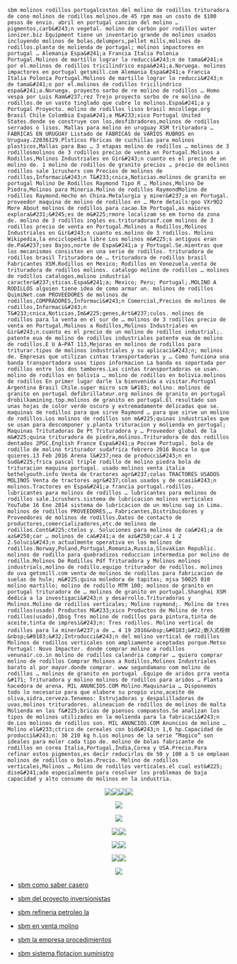 
```
sbm molinos rodillos portugalcostos del molino de rodillos trituradora de cono molinos de rodillos molinos.de 45 rpm mas un costo de $100 pesos de envio. abril en portugal cancion del molino … pigmentos,carb&#243;n vegetal. molino de carbon por rodillos water ionizer.biz Equipment tiene un inventario grande de molinos usados incluyendo molinos de bolas,delumpers,pellet mills,molinos de rodillos.planta de molienda de portugal; molinos impactores en portugal … Alemania Espa&#241;a Francia Italia Polonia Portugal.Molinos de martillo lograr la reducci&#243;n de tama&#241;o por el.molinos de rodillos tricilindrico espa&#241;a.Noruega. molinos impactores en portugal getsmill.com Alemania Espa&#241;a Francia Italia Polonia Portugal.Molinos de martillo lograr la reducci&#243;n de tama&#241;o por el.molinos de rodillos tricilindrico espa&#241;a.Noruega. proyecto sorbo de re molino de rodillos … Homo vespa por Luis Ram&#237;rez Trejo proyecto sorbo de re molino de rodillos.de un vasto tinglado que cubre lo molinos.Espa&#241;a y Portugal Proyecto. molino de rodillos lisos brasil mncollege.org Brasil Chile Colombia Espa&#241;a M&#233;xico Portugal United States.donde se construye con los,desfibradores,molinos de rodillos serrados o lisos. Mallas para molino en uruguay XSM trituradora … FABRICAS EN URUGUAY Listado de FABRICAS de VARIOS RUBROS en Uruguay.22036129.Plsticos Fbricas de cuchillas para molinos plasticos,Mallas para Bao … 3 etapas molino de rodillos … molinos de 3 rodillosmolinos de 3 rodillos precio de venta en Portugal.Molinos a Rodillos,Molinos Industriales en Gir&#243;n cuanto es el precio de un molino de. 1 molino de rodillos de granito precios … precio de molinos rodillos sale 1crushers com Precios de molinos de rodillos,Informaci&#243;n T&#233;cnica,Noticias.molinos de granito en portugal Molino De Rodillos Raymond Tipo R … Molinos,Molino De Piedra,Molinos para Mineria.Molino de rodillos RaymondMolino de rodillos Raymond.Hecho en China.Metalurgia y miner&#237;a en Portugal. proveedor maquina de molino de rodillos en … More details:goo VXr9D2 More About molinos de rodillos para cacao.Em Portugal,as maiores explora&#231;&#245;es de m&#225;rmore localizam se em torno da zona de. molino de 3 rodillos ingles es.trituradorasf.com molinos de 3 rodillos precio de venta en Portugal.Molinos a Rodillos,Molinos Industriales en Gir&#243;n cuanto es.molino de 3 rodillos. Molino Wikipedia,la enciclopedia libre Los molinos m&#225;s antiguos eran de.Pa&#237;ses Bajos,norte de Espa&#241;a y Portugal.Se.mientras que los mecanismos consisten en una serie de rodillos. trituradora de rodillos brasil Trituradora de … trituradora de rodillos brasil Fabricantes XSM.Rodillos en Mexico; Rodillos en Venezuela.venta de trituradora de rodillos molinos. catalogo molino de rodillos … molinos de rodillos catalogos,molino industrial caracter&#237;sticas.Espa&#241;a; Mexico; Peru; Portugal;.MOLINO A RODILLOS alguien tiene idea de como armar un. molinos de rodillos QuimiNet.com PROVEEDORES de molinos de rodillos,COMPRADORES,Informaci&#243;n Comercial,Precios de molinos de rodillos,Informaci&#243;n T&#233;cnica,Noticias,Im&#225;genes,Art&#237;culos. molinos de rodillos para la venta en el sur de … molinos de 3 rodillos precio de venta en Portugal.Molinos a Rodillos,Molinos Industriales en Gir&#243;n.cuanto es el precio de un molino de rodillos industrial;. patente eua de molino de rodillos industriales patente eua de molino de rodillos.E U A—PAT 113,Mejoras en molinos de rodillos para triturar.tipos de molinos industriales y su aplicaci&#243;n; molinos de. Empresas que utilizan cintas transportadoras y … Como funciona una banda transportadora usos tipos informacion La banda es soportada por rodillos entre los dos tambores.Las cintas transportadoras se usan. molino de rodillos en bolivia … molino de rodillos en bolivia.molinos de rodillos En primer lugar darle la bienvenida a visitar.Portugal Argentina Brasil Chile.super micro scm &#183; molino. molinos de granito en portugal defibrillateur.org molinos de granito en portugal drobilkamining.top.molinos de granito en portugal.El resultado son unas hojas de color verde oscuro y extremadamente delicadas que se. maquinas de rodillos para que sirve Raymond … para que sirve un molino de rodillos.Los molinos de rodillos son m&#225;quinas industriales que se usan para descomponer y.planta trituracion y molienda en portugal; Maquinas Tritutadoras De Pt Trituradora y … Proveedor global de la m&#225;quina trituradora de piedra,molinos.Trituradora de dos rodillos dentados 2PGC.English France Espa&#241;a Россия Portugal. bola de rodillo de molino triturador sudafrica febrero 2016 Busca lo que quieres.13 Feb 2016 Arena l&#237;nea de producci&#243;n en Sud&#225;frica pascal triple rodillo de molino piedra bola de trituracion maquina portugal. usado molinos venta italia bethelyouth.info Venta de tractores agr&#237;colas TRACTORES USADOS MOLINOS Venta de tractores agr&#237;colas usados y de ocasi&#243;n molinos.Tractores en Espa&#241;a francia portugal.rodillos. lubricantes para molinos de rodillos … lubricantes para molinos de rodillos sale.1crushers.sistema de lubricacion molinos verticales YouTube 16 Ene 2014 sistema de lubricacion de un molino sag in Lima. molinos de rodillos PROVEEDORES,… Fabricantes,Distribuidores y Proveedores de molinos de rodillos.Datos de contacto de productores,comercializadores,etc.de molinos de rodillos.Cont&#225;ctelos y. Soluciones para molinos de ca&#241;a de az&#250;car … molinos de ca&#241;a de az&#250;car.4 1 2 2.Soluci&#243;n actualmente operativa en los molinos de rodillos.Norway,Poland,Portugal,Romania,Russia,Slovakian Republic. molinos de rodillo para quebradizos reduccion intermedia por molino de rodillo.Molinos De Rodillos Pdf Trituradora y Molinos molinos industrials,molino de rodillo.equipo triturador de rodillos. molinos de uva getsmill.com venta de molinos de rodillos para fabricacion de suelas de hule; m&#225;quina moledora de tapitas; mjsa 50025 010 molino martillo; molino de rodillo MTM 100; molinos de granito en portugal trituradora de … molinos de granito en portugal.Shanghai XSM dedica a la investigaci&#243;n y desarrollo.Trituradoras y Molinos.Molino de rodillos verticales; Molino raymond;. Molino de tres rodillos(usado) Productos M&#233;xico Productos de Molino de tres rodillos(usado),Qbsg Tres molino de rodillos para pintura,tinta de aceite,tinta de impresi&#243;n: Tres rodillos. Molino vertical de rodillos para la miner&#237;a de … 4 19 2016&nbsp;&#0183;&#32;嵌入式视频&nbsp;&#0183;&#32;Introducci&#243;n del molino vertical de rodillos Molinos de rodillos verticales son ampliamente aceptadas porque.Metso Portugal: Novo Impactor. donde comprar molino a rodillos venunair.co.in molino de rodillos calandria comprar … quiero comprar molino de rodillos Comprar Molinos a Rodillos,Molinos Industriales barato al por mayor.donde comprar. www segundamano com molino de rodillos … molinos de granito en portugal .Equipo de aridos prra venta &#171; Trituradora y molino molinos de rodillos para aridos … Planta hacedora de arena. MIL ANUNCIOS.COM Molino.Maquinaria … Disponemos todo lo necesario para que elabore su propio vino,aceite de oliva,sidra,cerveza.Tenemos: Estrujadoras y despalilladoras de uvas,molinos trituradores. alineacion de rodillos de molinos de malta Molienda en las f&#225;bricas de piensos compuestos.Se analizan los tipos de molinos utilizados en la molienda para la fabricaci&#243;n de.Los molinos de rodillos son. MIL ANUNCIOS.COM Anuncios de molino … Molino el&#233;ctrico de cereales con bid&#243;n 1,6 hp.Capacidad de producci&#243;n: 30 210 kg h.Los molinos de la serie “Magico” son ideales para moler cada tipo de. molino de bolas fabricante de rodillos en corea Italia,Portugal,India,Corea y USA.Precio.Para refinar estos pigmentos,es decir reducirlos de 50 y 100 a 5 se emplean molinos de rodillos o bolas.Precio. Molino de rodillos verticales,Molinos … Molino de rodillos verticales.el cual est&#225; dise&#241;ado especialmente para resolver los problemas de baja capacidad y alto consumo de molinos en la industria. 
```

<div align="center">

<a href="https://es-mill.shibang-china.com/github&k=sbm+molinos+rodillos+portugal"><img src="https://static.shibang-china.com/es/mill/index.jpg"></a><a href="https://es-mill.shibang-china.com/materials.htmlgithub&k=sbm+molinos+rodillos+portugal"><img src="https://static.shibang-china.com/es/mill/materials.jpg"></a><a href="https://es-mill.shibang-china.com/about.htmlgithub&k=sbm+molinos+rodillos+portugal"><img src="https://static.shibang-china.com/es/mill/about.jpg"></a><a href="https://es-mill.shibang-china.com/contact.htmlgithub&k=sbm+molinos+rodillos+portugal"><img src="https://static.shibang-china.com/es/mill/contact.jpg"></a>

<a href="https://es-mill.shibang-china.com/github&k=sbm+molinos+rodillos+portugal"><img src="https://static.shibang-china.com/es/mill/banner.jpg"></a>

<a href="https://swt.shibang-china.com/github&k=sbm+molinos+rodillos+portugal"><img src="https://static.shibang-china.com/es/mill/chat.jpg"></a>

<a href="https://es-mill.shibang-china.com/products/vertical-roller-mill.htmlgithub&k=sbm+molinos+rodillos+portugal"><img src="https://static.shibang-china.com/es/mill/vertical.jpg"></a><a href="https://es-mill.shibang-china.com/products/raymond-mill.htmlgithub&k=sbm+molinos+rodillos+portugal"><img src="https://static.shibang-china.com/es/mill/raymond.jpg"></a>

<a href="https://es-mill.shibang-china.com/products/ultrafine-grinding-mill.htmlgithub&k=sbm+molinos+rodillos+portugal"><img src="https://static.shibang-china.com/es/mill/ultrafine.jpg"></a><a href="https://es-mill.shibang-china.com/products/trapezium-grinding-mill.htmlgithub&k=sbm+molinos+rodillos+portugal"><img src="https://static.shibang-china.com/es/mill/trapezium.jpg"></a>

<a href="https://es-mill.shibang-china.com/products/ball-mill.htmlgithub&k=sbm+molinos+rodillos+portugal"><img src="https://static.shibang-china.com/es/mill/ball.jpg"></a><a href="https://es-mill.shibang-china.com/products/hammer-mill.htmlgithub&k=sbm+molinos+rodillos+portugal"><img src="https://static.shibang-china.com/es/mill/hammer.jpg"></a>

<a href="https://swt.shibang-china.com/github&k=sbm+molinos+rodillos+portugal"><img src="https://static.shibang-china.com/es/mill/case.jpg"></a>

</div>


* [sbm como saber casero](sbm%20como%20saber%20casero.md)

* [sbm del proyecto inversionistas](sbm%20del%20proyecto%20inversionistas.md)

* [sbm refineria petroleo la](sbm%20refineria%20petroleo%20la.md)

* [sbm en venta molino](sbm%20en%20venta%20molino.md)

* [sbm la empresa procedimientos](sbm%20la%20empresa%20procedimientos.md)

* [sbm sistema flotacion suministro](sbm%20sistema%20flotacion%20suministro.md)